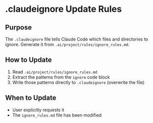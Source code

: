 # .claudeignore Update Rules

## Purpose

The `.claudeignore` file tells Claude Code which files and directories to ignore. Generate it from `.ai/project/rules/ignore_rules.md`.

## How to Update

1. Read `.ai/project/rules/ignore_rules.md`
2. Extract the patterns from the `ignore` code block
3. Write those patterns directly to `.claudeignore` (overwrite the file)

## When to Update

- User explicitly requests it
- The `ignore_rules.md` file has been modified
